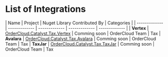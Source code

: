 ﻿# List of Integrations 

| Name | Project | Nuget Library Contributed By | Categories |
| ------------- | ------------- | ------------- | ------------- | ------------- |
| **Vertex** | [OrderCloud.Catalyst.Tax.Vertex](../../OrderCloud.Catalyst.Tax.Vertex) | Comming soon | OrderCloud Team | Tax
| **Avalara** | [OrderCloud.Catalyst.Tax.Avalara](../../OrderCloud.Catalyst.Tax.Avalara) | Comming soon | OrderCloud Team | Tax
| **TaxJar** | [OrderCloud.Catalyst.Tax.TaxJar](../../OrderCloud.Catalyst.Tax.TaxJar) | Comming soon  | OrderCloud Team | Tax
